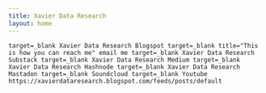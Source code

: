 ```yaml
---
title: Xavier Data Research
layout: home
---
```


    target=_blank Xavier Data Research Blogspot target=_blank title="This is how you can reach me" email me target=_blank Xavier Data Research Substack target=_blank Xavier Data Research Medium target=_blank Xavier Data Research Hashnode target=_blank Xavier Data Research Mastadon target=_blank Soundcloud target=_blank Youtube https://xavierdataresearch.blogspot.com/feeds/posts/default
  
